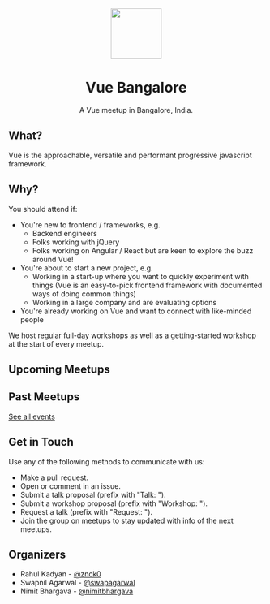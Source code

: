 <div align="center" style="text-align: center">
  <img src="https://blr.vue.community/logo.png" width="100" />
  <h1>Vue Bangalore</h1>
  <p>A Vue meetup in Bangalore, India.</p>
</div>

## What?

Vue is the approachable, versatile and performant progressive javascript framework.

## Why?

You should attend if:

- You're new to frontend / frameworks, e.g.
  - Backend engineers
  - Folks working with jQuery
  - Folks working on Angular / React but are keen to explore the buzz around Vue!
- You're about to start a new project, e.g.
  - Working in a start-up where you want to quickly experiment with things (Vue is an easy-to-pick frontend framework with documented ways of doing common things)
  - Working in a large company and are evaluating options
- You're already working on Vue and want to connect with like-minded people

We host regular full-day workshops as well as a getting-started workshop at the start of every meetup.

## Upcoming Meetups

<UpcomingEvents />

## Past Meetups

<PastEvents :limit="5" />

[See all events](/events)

## Get in Touch

Use any of the following methods to communicate with us:

- Make a pull request.
- Open or comment in an issue.
- Submit a talk proposal (prefix with "Talk: ").
- Submit a workshop proposal (prefix with "Workshop: ").
- Request a talk (prefix with "Request: ").
- Join the group on meetups to stay updated with info of the next meetups.

## Organizers

- Rahul Kadyan - [@znck0](https://github.com/znck)
- Swapnil Agarwal - [@swapagarwal](https://github.com/swapagarwal)
- Nimit Bhargava - [@nimitbhargava](https://github.com/nimitbhargava)
